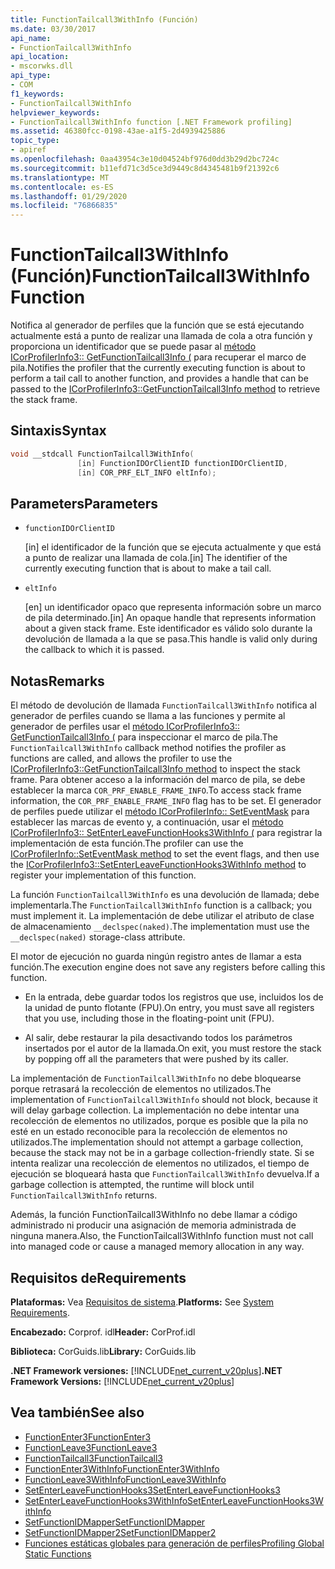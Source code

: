 ```yaml
---
title: FunctionTailcall3WithInfo (Función)
ms.date: 03/30/2017
api_name:
- FunctionTailcall3WithInfo
api_location:
- mscorwks.dll
api_type:
- COM
f1_keywords:
- FunctionTailcall3WithInfo
helpviewer_keywords:
- FunctionTailcall3WithInfo function [.NET Framework profiling]
ms.assetid: 46380fcc-0198-43ae-a1f5-2d4939425886
topic_type:
- apiref
ms.openlocfilehash: 0aa43954c3e10d04524bf976d0dd3b29d2bc724c
ms.sourcegitcommit: b11efd71c3d5ce3d9449c8d4345481b9f21392c6
ms.translationtype: MT
ms.contentlocale: es-ES
ms.lasthandoff: 01/29/2020
ms.locfileid: "76866835"
---
```

# <a name="functiontailcall3withinfo-function"></a><span data-ttu-id="1fde8-102">FunctionTailcall3WithInfo (Función)</span><span class="sxs-lookup"><span data-stu-id="1fde8-102">FunctionTailcall3WithInfo Function</span></span>
<span data-ttu-id="1fde8-103">Notifica al generador de perfiles que la función que se está ejecutando actualmente está a punto de realizar una llamada de cola a otra función y proporciona un identificador que se puede pasar al [método ICorProfilerInfo3:: GetFunctionTailcall3Info (](icorprofilerinfo3-getfunctiontailcall3info-method.md) para recuperar el marco de pila.</span><span class="sxs-lookup"><span data-stu-id="1fde8-103">Notifies the profiler that the currently executing function is about to perform a tail call to another function, and provides a handle that can be passed to the [ICorProfilerInfo3::GetFunctionTailcall3Info method](icorprofilerinfo3-getfunctiontailcall3info-method.md) to retrieve the stack frame.</span></span>  
  
## <a name="syntax"></a><span data-ttu-id="1fde8-104">Sintaxis</span><span class="sxs-lookup"><span data-stu-id="1fde8-104">Syntax</span></span>  
  
```cpp  
void __stdcall FunctionTailcall3WithInfo(  
               [in] FunctionIDOrClientID functionIDOrClientID,  
               [in] COR_PRF_ELT_INFO eltInfo);  
```  
  
## <a name="parameters"></a><span data-ttu-id="1fde8-105">Parameters</span><span class="sxs-lookup"><span data-stu-id="1fde8-105">Parameters</span></span>  

- `functionIDOrClientID`

  <span data-ttu-id="1fde8-106">\[in] el identificador de la función que se ejecuta actualmente y que está a punto de realizar una llamada de cola.</span><span class="sxs-lookup"><span data-stu-id="1fde8-106">\[in] The identifier of the currently executing function that is about to make a tail call.</span></span>

- `eltInfo`

  <span data-ttu-id="1fde8-107">\[en] un identificador opaco que representa información sobre un marco de pila determinado.</span><span class="sxs-lookup"><span data-stu-id="1fde8-107">\[in] An opaque handle that represents information about a given stack frame.</span></span> <span data-ttu-id="1fde8-108">Este identificador es válido solo durante la devolución de llamada a la que se pasa.</span><span class="sxs-lookup"><span data-stu-id="1fde8-108">This handle is valid only during the callback to which it is passed.</span></span>

## <a name="remarks"></a><span data-ttu-id="1fde8-109">Notas</span><span class="sxs-lookup"><span data-stu-id="1fde8-109">Remarks</span></span>  
 <span data-ttu-id="1fde8-110">El método de devolución de llamada `FunctionTailcall3WithInfo` notifica al generador de perfiles cuando se llama a las funciones y permite al generador de perfiles usar el [método ICorProfilerInfo3:: GetFunctionTailcall3Info (](icorprofilerinfo3-getfunctiontailcall3info-method.md) para inspeccionar el marco de pila.</span><span class="sxs-lookup"><span data-stu-id="1fde8-110">The `FunctionTailcall3WithInfo` callback method notifies the profiler as functions are called, and allows the profiler to use the [ICorProfilerInfo3::GetFunctionTailcall3Info method](icorprofilerinfo3-getfunctiontailcall3info-method.md) to inspect the stack frame.</span></span> <span data-ttu-id="1fde8-111">Para obtener acceso a la información del marco de pila, se debe establecer la marca `COR_PRF_ENABLE_FRAME_INFO`.</span><span class="sxs-lookup"><span data-stu-id="1fde8-111">To access stack frame information, the `COR_PRF_ENABLE_FRAME_INFO` flag has to be set.</span></span> <span data-ttu-id="1fde8-112">El generador de perfiles puede utilizar el [método ICorProfilerInfo:: SetEventMask](icorprofilerinfo-seteventmask-method.md) para establecer las marcas de evento y, a continuación, usar el [método ICorProfilerInfo3:: SetEnterLeaveFunctionHooks3WithInfo (](icorprofilerinfo3-setenterleavefunctionhooks3withinfo-method.md) para registrar la implementación de esta función.</span><span class="sxs-lookup"><span data-stu-id="1fde8-112">The profiler can use the [ICorProfilerInfo::SetEventMask method](icorprofilerinfo-seteventmask-method.md) to set the event flags, and then use the [ICorProfilerInfo3::SetEnterLeaveFunctionHooks3WithInfo method](icorprofilerinfo3-setenterleavefunctionhooks3withinfo-method.md) to register your implementation of this function.</span></span>  
  
 <span data-ttu-id="1fde8-113">La función `FunctionTailcall3WithInfo` es una devolución de llamada; debe implementarla.</span><span class="sxs-lookup"><span data-stu-id="1fde8-113">The `FunctionTailcall3WithInfo` function is a callback; you must implement it.</span></span> <span data-ttu-id="1fde8-114">La implementación de debe utilizar el atributo de clase de almacenamiento `__declspec(naked)`.</span><span class="sxs-lookup"><span data-stu-id="1fde8-114">The implementation must use the `__declspec(naked)` storage-class attribute.</span></span>  
  
 <span data-ttu-id="1fde8-115">El motor de ejecución no guarda ningún registro antes de llamar a esta función.</span><span class="sxs-lookup"><span data-stu-id="1fde8-115">The execution engine does not save any registers before calling this function.</span></span>  
  
- <span data-ttu-id="1fde8-116">En la entrada, debe guardar todos los registros que use, incluidos los de la unidad de punto flotante (FPU).</span><span class="sxs-lookup"><span data-stu-id="1fde8-116">On entry, you must save all registers that you use, including those in the floating-point unit (FPU).</span></span>  
  
- <span data-ttu-id="1fde8-117">Al salir, debe restaurar la pila desactivando todos los parámetros insertados por el autor de la llamada.</span><span class="sxs-lookup"><span data-stu-id="1fde8-117">On exit, you must restore the stack by popping off all the parameters that were pushed by its caller.</span></span>  
  
 <span data-ttu-id="1fde8-118">La implementación de `FunctionTailcall3WithInfo` no debe bloquearse porque retrasará la recolección de elementos no utilizados.</span><span class="sxs-lookup"><span data-stu-id="1fde8-118">The implementation of `FunctionTailcall3WithInfo` should not block, because it will delay garbage collection.</span></span> <span data-ttu-id="1fde8-119">La implementación no debe intentar una recolección de elementos no utilizados, porque es posible que la pila no esté en un estado reconocible para la recolección de elementos no utilizados.</span><span class="sxs-lookup"><span data-stu-id="1fde8-119">The implementation should not attempt a garbage collection, because the stack may not be in a garbage collection-friendly state.</span></span> <span data-ttu-id="1fde8-120">Si se intenta realizar una recolección de elementos no utilizados, el tiempo de ejecución se bloqueará hasta que `FunctionTailcall3WithInfo` devuelva.</span><span class="sxs-lookup"><span data-stu-id="1fde8-120">If a garbage collection is attempted, the runtime will block until `FunctionTailcall3WithInfo` returns.</span></span>  
  
 <span data-ttu-id="1fde8-121">Además, la función FunctionTailcall3WithInfo no debe llamar a código administrado ni producir una asignación de memoria administrada de ninguna manera.</span><span class="sxs-lookup"><span data-stu-id="1fde8-121">Also, the FunctionTailcall3WithInfo function must not call into managed code or cause a managed memory allocation in any way.</span></span>  
  
## <a name="requirements"></a><span data-ttu-id="1fde8-122">Requisitos de</span><span class="sxs-lookup"><span data-stu-id="1fde8-122">Requirements</span></span>  
 <span data-ttu-id="1fde8-123">**Plataformas:** Vea [Requisitos de sistema](../../../../docs/framework/get-started/system-requirements.md).</span><span class="sxs-lookup"><span data-stu-id="1fde8-123">**Platforms:** See [System Requirements](../../../../docs/framework/get-started/system-requirements.md).</span></span>  
  
 <span data-ttu-id="1fde8-124">**Encabezado:** Corprof. idl</span><span class="sxs-lookup"><span data-stu-id="1fde8-124">**Header:** CorProf.idl</span></span>  
  
 <span data-ttu-id="1fde8-125">**Biblioteca:** CorGuids.lib</span><span class="sxs-lookup"><span data-stu-id="1fde8-125">**Library:** CorGuids.lib</span></span>  
  
 <span data-ttu-id="1fde8-126">**.NET Framework versiones:** [!INCLUDE[net_current_v20plus](../../../../includes/net-current-v20plus-md.md)]</span><span class="sxs-lookup"><span data-stu-id="1fde8-126">**.NET Framework Versions:** [!INCLUDE[net_current_v20plus](../../../../includes/net-current-v20plus-md.md)]</span></span>  
  
## <a name="see-also"></a><span data-ttu-id="1fde8-127">Vea también</span><span class="sxs-lookup"><span data-stu-id="1fde8-127">See also</span></span>

- [<span data-ttu-id="1fde8-128">FunctionEnter3</span><span class="sxs-lookup"><span data-stu-id="1fde8-128">FunctionEnter3</span></span>](functionenter3-function.md)
- [<span data-ttu-id="1fde8-129">FunctionLeave3</span><span class="sxs-lookup"><span data-stu-id="1fde8-129">FunctionLeave3</span></span>](functionleave3-function.md)
- [<span data-ttu-id="1fde8-130">FunctionTailcall3</span><span class="sxs-lookup"><span data-stu-id="1fde8-130">FunctionTailcall3</span></span>](functiontailcall3-function.md)
- [<span data-ttu-id="1fde8-131">FunctionEnter3WithInfo</span><span class="sxs-lookup"><span data-stu-id="1fde8-131">FunctionEnter3WithInfo</span></span>](functiontailcall3-function.md)
- [<span data-ttu-id="1fde8-132">FunctionLeave3WithInfo</span><span class="sxs-lookup"><span data-stu-id="1fde8-132">FunctionLeave3WithInfo</span></span>](functionleave3withinfo-function.md)
- [<span data-ttu-id="1fde8-133">SetEnterLeaveFunctionHooks3</span><span class="sxs-lookup"><span data-stu-id="1fde8-133">SetEnterLeaveFunctionHooks3</span></span>](icorprofilerinfo3-setenterleavefunctionhooks3-method.md)
- [<span data-ttu-id="1fde8-134">SetEnterLeaveFunctionHooks3WithInfo</span><span class="sxs-lookup"><span data-stu-id="1fde8-134">SetEnterLeaveFunctionHooks3WithInfo</span></span>](icorprofilerinfo3-setenterleavefunctionhooks3withinfo-method.md)
- [<span data-ttu-id="1fde8-135">SetFunctionIDMapper</span><span class="sxs-lookup"><span data-stu-id="1fde8-135">SetFunctionIDMapper</span></span>](icorprofilerinfo-setfunctionidmapper-method.md)
- [<span data-ttu-id="1fde8-136">SetFunctionIDMapper2</span><span class="sxs-lookup"><span data-stu-id="1fde8-136">SetFunctionIDMapper2</span></span>](icorprofilerinfo3-setfunctionidmapper2-method.md)
- [<span data-ttu-id="1fde8-137">Funciones estáticas globales para generación de perfiles</span><span class="sxs-lookup"><span data-stu-id="1fde8-137">Profiling Global Static Functions</span></span>](profiling-global-static-functions.md)
